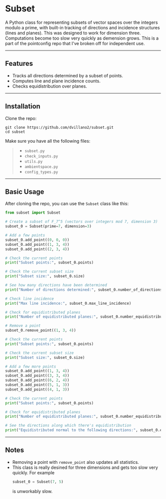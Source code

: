 # Subset

A Python class for representing subsets of vector spaces over the integers modulo a prime, with built-in tracking of directions and incidence structures (lines and planes).
This was designed to work for dimension three. Computations become too slow very quickly as demension grows.
This is a part of the pointconfig repo that I've broken off for independent use. 

---

## Features

- Tracks all directions determined by a subset of points.
- Computes line and plane incidence counts.
- Checks equidistribution over planes.

---

## Installation

Clone the repo:

```
git clone https://github.com/dvillano2/subset.git
cd subset
```

Make sure you have all the following files:
>
> - `subset.py`
> - `check_inputs.py`
> - `utils.py`
> - `ambientspace.py`
> - `config_types.py`

---

## Basic Usage

After cloning the repo, you can use the `Subset` class like this:

```python
from subset import Subset

# Create a subset of F_7^5 (vectors over integers mod 7, dimension 3)
subset_0 = Subset(prime=7, dimension=3)

# Add a few points
subset_0.add_point((0, 0, 0))
subset_0.add_point((1, 3, 4))
subset_0.add_point((2, 3, 4))

# Check the current points
print("Subset points:", subset_0.points)

# Check the current subset size
print("Subset size:", subset_0.size)

# See how many directions have been determined
print("Number of directions determined:", subset_0.number_of_directions_determined)

# Check line incidence
print("Max line incidence:", subset_0.max_line_incidence)

# Check for equidistributed planes
print("Number of equidistributed planes:", subset_0.number_equidistributed_planes)

# Remove a point
subset_0.remove_point((1, 3, 4))

# Check the current points
print("Subset points:", subset_0.points)

# Check the current subset size
print("Subset size:", subset_0.size)

# Add a few more points
subset_0.add_point((1, 3, 4))
subset_0.add_point((3, 3, 4))
subset_0.add_point((6, 2, 4))
subset_0.add_point((5, 1, 3))
subset_0.add_point((4, 1, 3))

# Check the current points
print("Subset points:", subset_0.points)

# Check for equidistributed planes
print("Number of equidistributed planes:", subset_0.number_equidistributed_planes)

# See the directions along which there's equidistribution
print("Equidistributed normal to the following directions:", subset_0.equidistributed_planes)
```

---

## Notes

- Removing a point with `remove_point` also updates all statistics.
- This class is really desined for three dimensions and gets too slow very quickly. For example
    ```python
    subset_0 = Subset(7, 5)
    ```
  is unworkably slow.

